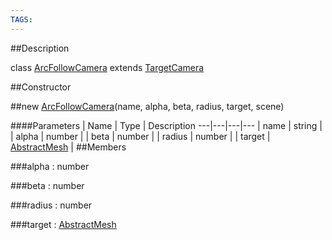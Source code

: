 ```yaml
---
TAGS:
---
```

##Description

class [ArcFollowCamera](/classes/2.2/ArcFollowCamera) extends [TargetCamera](/classes/2.2/TargetCamera)



##Constructor

##new [ArcFollowCamera](/classes/2.2/ArcFollowCamera)(name, alpha, beta, radius, target, scene)



####Parameters
 | Name | Type | Description
---|---|---|---
 | name | string | 
 | alpha | number | 
 | beta | number | 
 | radius | number | 
 | target | [AbstractMesh](/classes/2.2/AbstractMesh) | 
##Members

###alpha : number



###beta : number



###radius : number



###target : [AbstractMesh](/classes/2.2/AbstractMesh)




